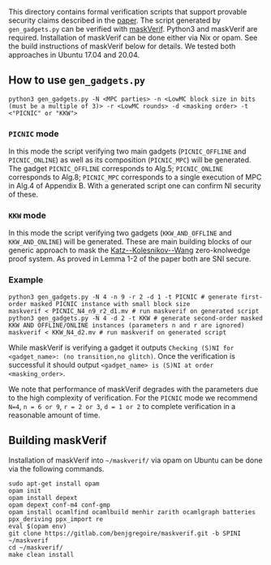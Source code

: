 This directory contains formal verification scripts that support provable security claims described in the [paper](https://eprint.iacr.org/2021/735.pdf). The script generated by `gen_gadgets.py` can be verified with [maskVerif](https://gitlab.com/benjgregoire/maskverif/-/tree/SPINI). Python3 and maskVerif are required. Installation of maskVerif can be done either via Nix or opam. See the build instructions of maskVerif below for details. We tested both approaches in Ubuntu 17.04 and 20.04.

## How to use `gen_gadgets.py`
```
python3 gen_gadgets.py -N <MPC parties> -n <LowMC block size in bits (must be a multiple of 3)> -r <LowMC rounds> -d <masking order> -t <"PICNIC" or "KKW">
```

### `PICNIC` mode
In this mode the script verifying two main gadgets (`PICNIC_OFFLINE` and `PICNIC_ONLINE`) as well as its composition (`PICNIC_MPC`) will be generated. The gadget `PICNIC_OFFLINE` corresponds to Alg.5; `PICNIC_ONLINE` corresponds to Alg.8; `PICNIC_MPC` corresponds to a single execution of MPC in Alg.4 of Appendix B. With a generated script one can confirm NI security of these.

### `KKW` mode 
In this mode the script verifying two gadgets (`KKW_AND_OFFLINE` and `KKW_AND_ONLINE`) will be generated.
These are main building blocks of our generic approach to mask the [Katz--Kolesnikov--Wang](https://eprint.iacr.org/2018/475.pdf) zero-knolwedge proof system. As proved in Lemma 1-2 of the paper both are SNI secure. 

### Example
```
python3 gen_gadgets.py -N 4 -n 9 -r 2 -d 1 -t PICNIC # generate first-order masked PICNIC instance with small block size
maskverif < PICNIC_N4_n9_r2_d1.mv # run maskverif on generated script
python3 gen_gadgets.py -N 4 -d 2 -t KKW # generate second-order masked KKW AND OFFLINE/ONLINE instances (parameters n and r are ignored)
maskverif < KKW_N4_d2.mv # run maskverif on generated script 
```

While maskVerif is verifying a gadget it outputs `Checking (S)NI for <gadget_name>: (no transition,no glitch)`. Once the verification is successful it should output `<gadget_name> is (S)NI at order <masking_order>`.

We note that performance of maskVerif degrades with the parameters due to the high complexity of verification. For the `PICNIC` mode we recommend `N=4`, `n = 6 or 9`, `r = 2 or 3`, `d = 1 or 2` to complete verification in a reasonable amount of time.

## Building maskVerif

Installation of maskVerif into `~/maskverif/` via opam on Ubuntu can be done via the following commands.

```
sudo apt-get install opam
opam init
opam install depext
opam depext conf-m4 conf-gmp
opam install ocamlfind ocamlbuild menhir zarith ocamlgraph batteries ppx_deriving ppx_import re
eval $(opam env)
git clone https://gitlab.com/benjgregoire/maskverif.git -b SPINI ~/maskverif
cd ~/maskverif/
make clean install
```
